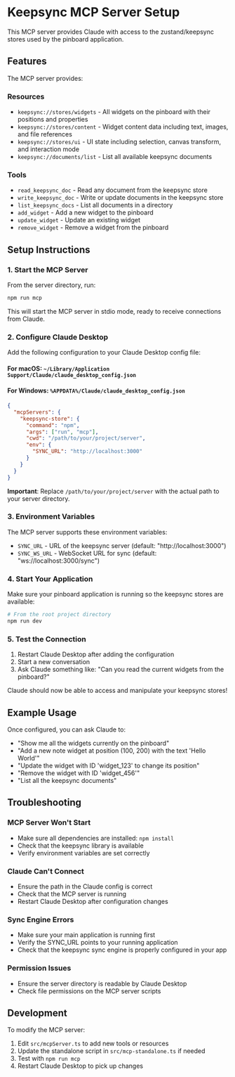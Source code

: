 # Keepsync MCP Server Setup

This MCP server provides Claude with access to the zustand/keepsync stores used by the pinboard application.

## Features

The MCP server provides:

### Resources
- `keepsync://stores/widgets` - All widgets on the pinboard with their positions and properties
- `keepsync://stores/content` - Widget content data including text, images, and file references  
- `keepsync://stores/ui` - UI state including selection, canvas transform, and interaction mode
- `keepsync://documents/list` - List all available keepsync documents

### Tools
- `read_keepsync_doc` - Read any document from the keepsync store
- `write_keepsync_doc` - Write or update documents in the keepsync store
- `list_keepsync_docs` - List all documents in a directory
- `add_widget` - Add a new widget to the pinboard
- `update_widget` - Update an existing widget
- `remove_widget` - Remove a widget from the pinboard

## Setup Instructions

### 1. Start the MCP Server

From the server directory, run:

```bash
npm run mcp
```

This will start the MCP server in stdio mode, ready to receive connections from Claude.

### 2. Configure Claude Desktop

Add the following configuration to your Claude Desktop config file:

#### For macOS: `~/Library/Application Support/Claude/claude_desktop_config.json`
#### For Windows: `%APPDATA%/Claude/claude_desktop_config.json`

```json
{
  "mcpServers": {
    "keepsync-store": {
      "command": "npm",
      "args": ["run", "mcp"],
      "cwd": "/path/to/your/project/server",
      "env": {
        "SYNC_URL": "http://localhost:3000"
      }
    }
  }
}
```

**Important**: Replace `/path/to/your/project/server` with the actual path to your server directory.

### 3. Environment Variables

The MCP server supports these environment variables:

- `SYNC_URL` - URL of the keepsync server (default: "http://localhost:3000")
- `SYNC_WS_URL` - WebSocket URL for sync (default: "ws://localhost:3000/sync")

### 4. Start Your Application

Make sure your pinboard application is running so the keepsync stores are available:

```bash
# From the root project directory
npm run dev
```

### 5. Test the Connection

1. Restart Claude Desktop after adding the configuration
2. Start a new conversation
3. Ask Claude something like: "Can you read the current widgets from the pinboard?"

Claude should now be able to access and manipulate your keepsync stores!

## Example Usage

Once configured, you can ask Claude to:

- "Show me all the widgets currently on the pinboard"
- "Add a new note widget at position (100, 200) with the text 'Hello World'"
- "Update the widget with ID 'widget_123' to change its position"
- "Remove the widget with ID 'widget_456'"
- "List all the keepsync documents"

## Troubleshooting

### MCP Server Won't Start
- Make sure all dependencies are installed: `npm install`
- Check that the keepsync library is available
- Verify environment variables are set correctly

### Claude Can't Connect
- Ensure the path in the Claude config is correct
- Check that the MCP server is running
- Restart Claude Desktop after configuration changes

### Sync Engine Errors
- Make sure your main application is running first
- Verify the SYNC_URL points to your running application
- Check that the keepsync sync engine is properly configured in your app

### Permission Issues
- Ensure the server directory is readable by Claude Desktop
- Check file permissions on the MCP server scripts

## Development

To modify the MCP server:

1. Edit `src/mcpServer.ts` to add new tools or resources
2. Update the standalone script in `src/mcp-standalone.ts` if needed
3. Test with `npm run mcp`
4. Restart Claude Desktop to pick up changes 